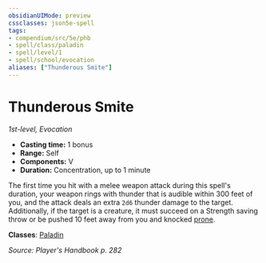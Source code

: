 ```yaml
---
obsidianUIMode: preview
cssclasses: json5e-spell
tags:
- compendium/src/5e/phb
- spell/class/paladin
- spell/level/1
- spell/school/evocation
aliases: ["Thunderous Smite"]
---
```

# Thunderous Smite
*1st-level, Evocation*  

- **Casting time:** 1 bonus
- **Range:** Self
- **Components:** V
- **Duration:** Concentration, up to 1 minute

The first time you hit with a melee weapon attack during this spell's duration, your weapon rings with thunder that is audible within 300 feet of you, and the attack deals an extra `2d6` thunder damage to the target. Additionally, if the target is a creature, it must succeed on a Strength saving throw or be pushed 10 feet away from you and knocked [prone](z_compendium/rules/conditions.md#prone).

**Classes**: [Paladin](z_compendium/classes/paladin.md)

*Source: Player's Handbook p. 282*
